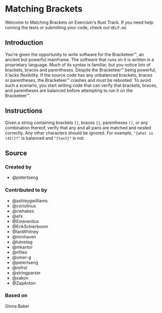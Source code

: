 # Matching Brackets

Welcome to Matching Brackets on Exercism's Rust Track.
If you need help running the tests or submitting your code, check out `HELP.md`.

## Introduction

You're given the opportunity to write software for the Bracketeer™, an ancient but powerful mainframe.
The software that runs on it is written in a proprietary language.
Much of its syntax is familiar, but you notice _lots_ of brackets, braces and parentheses.
Despite the Bracketeer™ being powerful, it lacks flexibility.
If the source code has any unbalanced brackets, braces or parentheses, the Bracketeer™ crashes and must be rebooted.
To avoid such a scenario, you start writing code that can verify that brackets, braces, and parentheses are balanced before attempting to run it on the Bracketeer™.

## Instructions

Given a string containing brackets `[]`, braces `{}`, parentheses `()`, or any combination thereof, verify that any and all pairs are matched and nested correctly.
Any other characters should be ignored.
For example, `"{what is (42)}?"` is balanced and `"[text}"` is not.

## Source

### Created by

- @petertseng

### Contributed to by

- @ashleygwilliams
- @coriolinus
- @cwhakes
- @efx
- @Emerentius
- @ErikSchierboom
- @IanWhitney
- @ironhaven
- @lutostag
- @mkantor
- @nfiles
- @omer-g
- @petertseng
- @rofrol
- @stringparser
- @xakon
- @ZapAnton

### Based on

Ginna Baker
